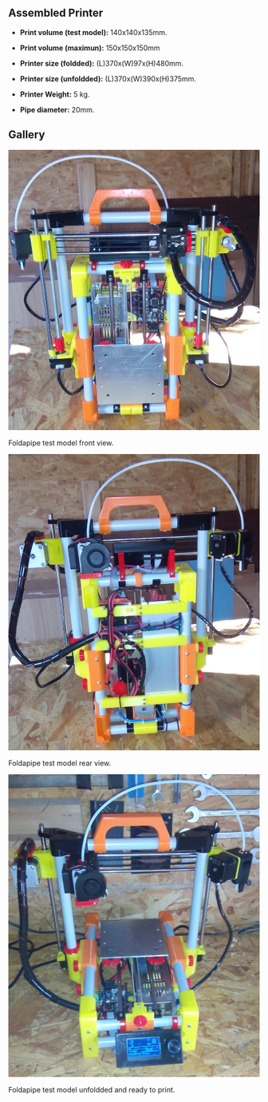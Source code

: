 ## Assembled Printer

* **Print volume (test model):** 140x140x135mm.

* **Print volume (maximun):** 150x150x150mm

* **Printer size (foldded):** (L)370x(W)97x(H)480mm.

* **Printer size (unfoldded):** (L)370x(W)390x(H)375mm.

* **Printer Weight:** 5 kg.

* **Pipe diameter:** 20mm.


## Gallery

![Foldapipe Montada y plegada](pics/foldapipe-01.jpg)

Foldapipe test model front view.

![Foldapipe Montada y plegada](pics/foldapipe-02.jpg)

Foldapipe test model rear view.

![Foldapipe desplegada y lista](pics/foldapipe-03.jpg)

Foldapipe test model unfoldded and ready to print.
